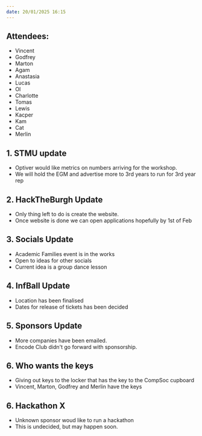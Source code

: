 ```yaml
---
date: 20/01/2025 16:15
---
```


## **Attendees:**

- Vincent
- Godfrey
- Marton
- Agam
- Anastasia
- Lucas
- Ol
- Charlotte
- Tomas
- Lewis
- Kacper
- Kam
- Cat
- Merlin

## 1. **STMU update**

- Optiver would like metrics on numbers arriving for the workshop.
- We will hold the EGM and advertise more to 3rd years to run for 3rd year rep

## 2. **HackTheBurgh Update**

- Only thing left to do is create the website.
- Once website is done we can open applications hopefully by 1st of Feb

## 3. **Socials Update**

- Academic Families event is in the works
- Open to ideas for other socials
- Current idea is a group dance lesson

## 4. **InfBall Update**

- Location has been finalised
- Dates for release of tickets has been decided

## 5. **Sponsors Update**

- More companies have been emailed.
- Encode Club didn't go forward with sponsorship.

## 6. **Who wants the keys**

- Giving out keys to the locker that has the key to the CompSoc cupboard
- Vincent, Marton, Godfrey and Merlin have the keys

## 6. **Hackathon X**

- Unknown sponsor woud like to run a hackathon
- This is undecided, but may happen soon.
